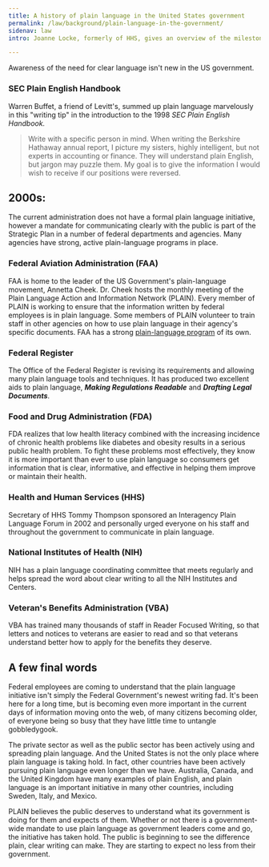```yaml
---
title: A history of plain language in the United States government
permalink: /law/background/plain-language-in-the-government/
sidenav: law
intro: Joanne Locke, formerly of HHS, gives an overview of the milestones in using plain language from the end of World War II to the early 2000s.

---
```


Awareness of the need for clear language isn't new in the US government.

### SEC Plain English Handbook

Warren Buffet, a friend of Levitt's, summed up plain language marvelously in this "writing tip" in the introduction to the 1998 _SEC Plain English Handbook._

> Write with a specific person in mind. When writing the Berkshire Hathaway annual report, I picture my sisters, highly intelligent, but not experts in accounting or finance. They will understand plain English, but jargon may puzzle them. My goal is to give the information I would wish to receive if our positions were reversed.

## 2000s:

The current administration does not have a formal plain language initiative, however a mandate for communicating clearly with the public is part of the Strategic Plan in a number of federal departments and agencies. Many agencies have strong, active plain-language programs in place.

### Federal Aviation Administration (FAA)

FAA is home to the leader of the US Government's plain-language movement, Annetta Cheek. Dr. Cheek hosts the monthly meeting of the Plain Language Action and Information Network (PLAIN). Every member of PLAIN is working to ensure that the information written by federal employees is in plain language. Some members of PLAIN volunteer to train staff in other agencies on how to use plain language in their agency's specific documents. FAA has a strong [plain-language program](http://www.faa.gov/regulations_policies/orders_notices/) of its own.

### Federal Register

The Office of the Federal Register is revising its requirements and allowing many plain language tools and techniques. It has produced two excellent aids to plain language, **_Making Regulations Readable_** and **_Drafting Legal Documents_**.

### Food and Drug Administration (FDA)

FDA realizes that low health literacy combined with the increasing incidence of chronic health problems like diabetes and obesity results in a serious public health problem. To fight these problems most effectively, they know it is more important than ever to use plain language so consumers get information that is clear, informative, and effective in helping them improve or maintain their health.

### Health and Human Services (HHS)

Secretary of HHS Tommy Thompson sponsored an Interagency Plain Language Forum in 2002 and personally urged everyone on his staff and throughout the government to communicate in plain language.

### National Institutes of Health (NIH)

NIH has a plain language coordinating committee that meets regularly and helps spread the word about clear writing to all the NIH Institutes and Centers.

### Veteran's Benefits Administration (VBA)

VBA has trained many thousands of staff in Reader Focused Writing, so that letters and notices to veterans are easier to read and so that veterans understand better how to apply for the benefits they deserve.

## A few final words

Federal employees are coming to understand that the plain language initiative isn't simply the Federal Government's newest writing fad. It's been here for a long time, but is becoming even more important in the current days of information moving onto the web, of many citizens becoming older, of everyone being so busy that they have little time to untangle gobbledygook.

The private sector as well as the public sector has been actively using and spreading plain language. And the United States is not the only place where plain language is taking hold. In fact, other countries have been actively pursuing plain language even longer than we have. Australia, Canada, and the United Kingdom have many examples of plain English, and plain language is an important initiative in many other countries, including Sweden, Italy, and Mexico.

PLAIN believes the public deserves to understand what its government is doing for them and expects of them. Whether or not there is a government-wide mandate to use plain language as government leaders come and go, the initiative has taken hold. The public is beginning to see the difference plain, clear writing can make. They are starting to expect no less from their government.

